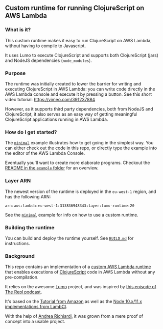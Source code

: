 ## Custom runtime for running ClojureScript on AWS Lambda 

### What is it?

This custom runtime makes it easy to run ClojureScript on AWS Lambda, without having to compile to Javascript.

It uses Lumo to execute ClojureScript and supports both ClojureScript (jars) and NodeJS dependencies (`node_modules`).

### Purpose

The runtime was initially created to lower the barrier for writing and executing ClojureScript in AWS Lambda: you can write code directly in the AWS Lambda console and execute it by pressing a button. See this short video tutorial: https://vimeo.com/391237884

However, as it supports third party dependencies, both from NodeJS and ClojureScript, it also serves as an easy way of getting meaningful ClojureScript applications running in AWS Lambda.

### How do I get started?

The  [`minimal`](example/minimal) example illustrates how to get going in the simplest way. You can either check out the code in this repo, or  directly type the example into the editor of the AWS Lambda Console.

Eventually you'll want to create more elaborate programs. Checkout the [README in the `example` folder](example) for an overview.

### Layer ARN

The newest version of the runtime is deployed in the `eu-west-1` region, and has the following ARN:

```
arn:aws:lambda:eu-west-1:313836948343:layer:lumo-runtime:20
```

See the [`minimal`](example/minimal) example for info on how to use a custom runtime. 

### Building the runtime

You can build and deploy the runtime yourself. See [`BUILD.md`](BUILD.md) for instructions.

### Background
 
This repo contains an implementation of a [custom AWS Lambda runtime](https://docs.aws.amazon.com/lambda/latest/dg/runtimes-custom.html)
that enables executions of [ClojureScript](http://clojurescript.org) code in AWS Lambda without any pre-compilation.

It relies on the awesome [Lumo](https://github.com/anmonteiro/lumo) project, and
was inspired by [this episode of The Repl podcast](https://www.therepl.net/episodes/14/).

It's based on the [Tutorial from Amazon](https://docs.aws.amazon.com/lambda/latest/dg/runtimes-walkthrough.html)
as well as the [Node 10.x/11.x implementations from LambCI](https://github.com/lambci/node-custom-lambda).

With the help of [Andrea Richiardi](https://github.com/arichiardi), it was grown from a mere proof of concept into a usable project.
